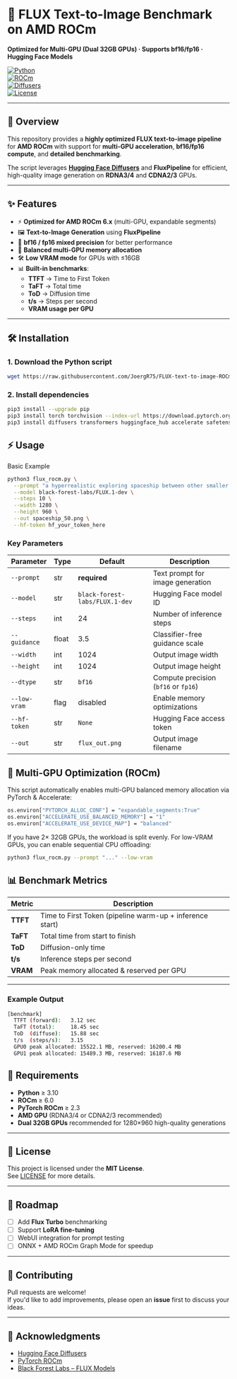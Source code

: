 # 🚀 FLUX Text-to-Image Benchmark on AMD ROCm  
**Optimized for Multi-GPU (Dual 32GB GPUs) · Supports bf16/fp16 · Hugging Face Models**

[![Python](https://img.shields.io/badge/Python-3.10%2B-blue)](https://www.python.org/)  
[![ROCm](https://img.shields.io/badge/AMD-ROCm_6.x-red)](https://rocmdocs.amd.com/)  
[![Diffusers](https://img.shields.io/badge/HuggingFace-Diffusers-yellow)](https://huggingface.co/docs/diffusers)  
[![License](https://img.shields.io/badge/license-MIT-green)](LICENSE)

---

## 📌 Overview
This repository provides a **highly optimized FLUX text-to-image pipeline** for **AMD ROCm** with support for **multi-GPU acceleration**, **bf16/fp16 compute**, and **detailed benchmarking**.  

The script leverages **[Hugging Face Diffusers](https://huggingface.co/docs/diffusers)** and **FluxPipeline** for efficient, high-quality image generation on **RDNA3/4** and **CDNA2/3** GPUs.

---

## ✨ Features
- ⚡ **Optimized for AMD ROCm 6.x** (multi-GPU, expandable segments)
- 🖼️ **Text-to-Image Generation** using **FluxPipeline**
- 🧠 **bf16 / fp16 mixed precision** for better performance
- 🔀 **Balanced multi-GPU memory allocation**
- 🛠️ **Low VRAM mode** for GPUs with ≤16GB
- 📊 **Built-in benchmarks**:
  - **TTFT** → Time to First Token
  - **TaFT** → Total time
  - **ToD** → Diffusion time
  - **t/s** → Steps per second
  - **VRAM usage per GPU**

---

## 🛠️ Installation

### 1. Download the Python script
```bash
wget https://raw.githubusercontent.com/JoergR75/FLUX-text-to-image-ROCm/refs/heads/main/flux_rocm.py
```

### 2. Install dependencies
```bash
pip3 install --upgrade pip
pip3 install torch torchvision --index-url https://download.pytorch.org/whl/rocm6.0
pip3 install diffusers transformers huggingface_hub accelerate safetensors
```

## ⚡ Usage
Basic Example
```bash
python3 flux_rocm.py \
  --prompt "a hyperrealistic exploring spaceship between other smaller spaceships and a huge planet in space, cinematic" \
  --model black-forest-labs/FLUX.1-dev \
  --steps 10 \
  --width 1280 \
  --height 960 \
  --out spaceship_50.png \
  --hf-token hf_your_token_here
```

### **Key Parameters**

| Parameter     | Type   | Default                            | Description                         |
|--------------|--------|------------------------------------|-------------------------------------|
| `--prompt`   | str    | **required**                       | Text prompt for image generation   |
| `--model`    | str    | `black-forest-labs/FLUX.1-dev`     | Hugging Face model ID             |
| `--steps`    | int    | 24                                 | Number of inference steps         |
| `--guidance` | float  | 3.5                                | Classifier-free guidance scale    |
| `--width`    | int    | 1024                               | Output image width               |
| `--height`   | int    | 1024                               | Output image height              |
| `--dtype`    | str    | `bf16`                             | Compute precision (`bf16` or `fp16`) |
| `--low-vram` | flag   | disabled                           | Enable memory optimizations      |
| `--hf-token` | str    | `None`                             | Hugging Face access token        |
| `--out`      | str    | `flux_out.png`                     | Output image filename            |

## 🧠 Multi-GPU Optimization (ROCm)

This script automatically enables multi-GPU balanced memory allocation via PyTorch & Accelerate:
```bash
os.environ["PYTORCH_ALLOC_CONF"] = "expandable_segments:True"
os.environ["ACCELERATE_USE_BALANCED_MEMORY"] = "1"
os.environ["ACCELERATE_USE_DEVICE_MAP"] = "balanced"
```

If you have 2× 32GB GPUs, the workload is split evenly.
For low-VRAM GPUs, you can enable sequential CPU offloading:
```bash
python3 flux_rocm.py --prompt "..." --low-vram
```

## 📊 Benchmark Metrics

| Metric | Description |
|--------|------------|
| **TTFT** | Time to First Token (pipeline warm-up + inference start) |
| **TaFT** | Total time from start to finish |
| **ToD**  | Diffusion-only time |
| **t/s**  | Inference steps per second |
| **VRAM** | Peak memory allocated & reserved per GPU |

---

### **Example Output**
```bash
[benchmark]
  TTFT (forward):   3.12 sec
  TaFT (total):     18.45 sec
  ToD  (diffuse):   15.88 sec
  t/s  (steps/s):   3.15
  GPU0 peak allocated: 15522.1 MB, reserved: 16200.4 MB
  GPU1 peak allocated: 15489.3 MB, reserved: 16187.6 MB
```
## 📌 Requirements

- **Python** ≥ 3.10  
- **ROCm** ≥ 6.0  
- **PyTorch ROCm** ≥ 2.3  
- **AMD GPU** (RDNA3/4 or CDNA2/3 recommended)  
- **Dual 32GB GPUs** recommended for 1280×960 high-quality generations  

---

## 📄 License

This project is licensed under the **MIT License**.  
See [LICENSE](LICENSE) for more details.

---

## 🧩 Roadmap

- [ ] Add **Flux Turbo** benchmarking  
- [ ] Support **LoRA fine-tuning**  
- [ ] WebUI integration for prompt testing  
- [ ] ONNX + AMD ROCm Graph Mode for speedup  

---

## 🤝 Contributing

Pull requests are welcome!  
If you'd like to add improvements, please open an **issue** first to discuss your ideas.

---

## 🌟 Acknowledgments

- [Hugging Face Diffusers](https://huggingface.co/docs/diffusers)  
- [PyTorch ROCm](https://pytorch.org/)  
- [Black Forest Labs – FLUX Models](https://huggingface.co/black-forest-labs)
